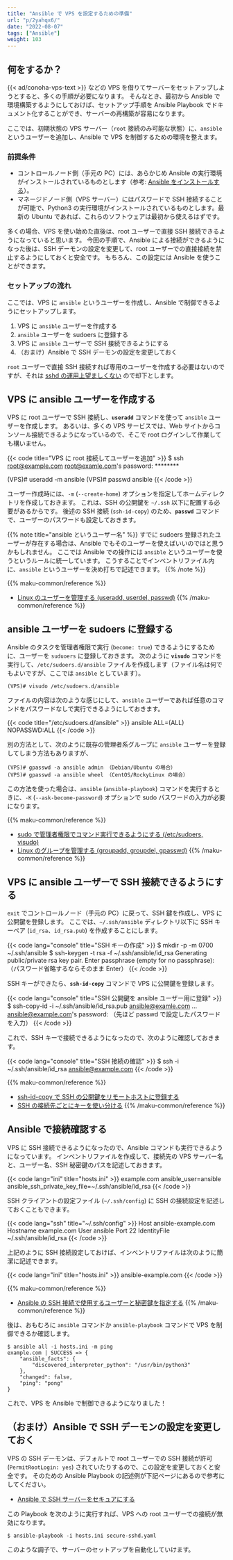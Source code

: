 ```yaml
---
title: "Ansible で VPS を設定するための準備"
url: "p/2yahqx6/"
date: "2022-08-07"
tags: ["Ansible"]
weight: 103
---
```


何をするか？
----

{{< ad/conoha-vps-text >}} などの VPS を借りてサーバーをセットアップしようとすると、多くの手順が必要になります。
そんなとき、最初から Ansible で環境構築するようにしておけば、セットアップ手順を Ansible Playbook でドキュメント化することができ、サーバーの再構築が容易になります。

ここでは、初期状態の VPS サーバー（`root` 接続のみ可能な状態）に、`ansible` というユーザーを追加し、Ansible で VPS を制御するための環境を整えます。

### 前提条件

- コントロールノード側（手元の PC）には、あらかじめ Ansible の実行環境がインストールされているものとします（参考: [Ansible をインストールする](/p/m7ju6fq/)）。
- マネージドノード側（VPS サーバー）にはパスワードで SSH 接続することが可能で、Python3 の実行環境がインストールされているものとします。最新の Ubuntu であれば、これらのソフトウェアは最初から使えるはずです。

多くの場合、VPS を使い始めた直後は、root ユーザーで直接 SSH 接続できるようになっていると思います。
今回の手順で、Ansible による接続ができるようになった後は、SSH デーモンの設定を変更して、root ユーザーでの直接接続を禁止するようにしておくと安全です。
もちろん、この設定には Ansible を使うことができます。

### セットアップの流れ

ここでは、VPS に `ansible` というユーザーを作成し、Ansible で制御できるようにセットアップします。

1. VPS に `ansible` ユーザーを作成する
1. `ansible` ユーザーを sudoers に登録する
1. VPS に `ansible` ユーザーで SSH 接続できるようにする
1. （おまけ）Ansible で SSH デーモンの設定を変更しておく

`root` ユーザーで直接 SSH 接続すれば専用のユーザーを作成する必要はないのですが、それは [sshd の運用上望ましくない](/p/42cmu5d/) ので却下とします。


VPS に ansible ユーザーを作成する
----

VPS に root ユーザーで SSH 接続し、__`useradd`__ コマンドを使って `ansible` ユーザーを作成します。
あるいは、多くの VPS サービスでは、Web サイトからコンソール接続できるようになっているので、そこで root ログインして作業しても構いません。

{{< code title="VPS に root 接続してユーザーを追加" >}}
$ ssh root@example.com
root@examle.com's password: ********

(VPS)# useradd -m ansible
(VPS)# passwd ansible
{{< /code >}}

ユーザー作成時には、`-m` (`--create-home`) オプションを指定してホームディレクトリを作成しておきます。
これは、SSH の公開鍵を `~/.ssh` 以下に配置する必要があるからです。
後述の SSH 接続 (`ssh-id-copy`) のため、__`passwd`__ コマンドで、ユーザーのパスワードも設定しておきます。

{{% note title="ansible というユーザー名" %}}
すでに sudoers 登録されたユーザーが存在する場合は、Ansible でもそのユーザーを使えばいいのではと思うかもしれません。
ここでは Ansible での操作には `ansible` というユーザーを使うというルールに統一しています。
こうすることでインベントリファイル内に、`ansible` というユーザーを決め打ちで記述できます。
{{% /note %}}

{{% maku-common/reference %}}
- [Linux のユーザーを管理する (useradd, userdel, passwd)](/p/7m5k3hx/)
{{% /maku-common/reference %}}


ansible ユーザーを sudoers に登録する
----

Ansible のタスクを管理者権限で実行 (`become: true`) できるようにするために、ユーザーを `suduoers` に登録しておきます。
次のように __`visudo`__ コマンドを実行して、`/etc/sudoers.d/ansible` ファイルを作成します（ファイル名は何でもよいですが、ここでは `ansible` としています）。

```console
(VPS)# visudo /etc/sudoers.d/ansible
```

ファイルの内容は次のような感じにして、`ansible` ユーザーであれば任意のコマンドをパスワードなしで実行できるようにしておきます。

{{< code title="/etc/sudoers.d/ansible" >}}
ansible ALL=(ALL) NOPASSWD:ALL
{{< /code >}}

別の方法として、次のように既存の管理者系グループに `ansible` ユーザーを登録してしまう方法もありますが、

```
(VPS)# gpasswd -a ansible admin （Debian/Ubuntu の場合）
(VPS)# gpasswd -a ansible wheel （CentOS/RockyLinux の場合）
```

この方法を使った場合は、`ansible` (`ansible-playbook`) コマンドを実行するときに、`-K` (`--ask-become-password`) オプションで sudo パスワードの入力が必要になります。

{{% maku-common/reference %}}
- [sudo で管理者権限でコマンド実行できるようにする (/etc/sudoers, visudo)](/p/h5v6gqz/)
- [Linux のグループを管理する (groupadd, groupdel, gpasswd)](/p/uexfvcs/)
{{% /maku-common/reference %}}


VPS に ansible ユーザーで SSH 接続できるようにする
----

`exit` でコントロールノード（手元の PC）に戻って、SSH 鍵を作成し、VPS に公開鍵を登録します。
ここでは、`~/.ssh/ansible` ディレクトリ以下に SSH キーペア (`id_rsa`、`id_rsa.pub`) を作成することにします。

{{< code lang="console" title="SSH キーの作成" >}}
$ mkdir -p -m 0700 ~/.ssh/ansible
$ ssh-keygen -t rsa -f ~/.ssh/ansible/id_rsa
Generating public/private rsa key pair.
Enter passphrase (empty for no passphrase): （パスワード省略するならそのまま Enter）
{{< /code >}}

SSH キーができたら、__`ssh-id-copy`__ コマンドで VPS に公開鍵を登録します。

{{< code lang="console" title="SSH 公開鍵を ansible ユーザー用に登録" >}}
$ ssh-copy-id -i ~/.ssh/ansible/id_rsa.pub ansible@examle.com
...
ansible@example.com's password: （先ほど passwd で設定したパスワードを入力）
{{< /code >}}

これで、SSH キーで接続できるようになったので、次のように確認しておきます。

{{< code lang="console" title="SSH 接続の確認" >}}
$ ssh -i ~/.ssh/ansible/id_rsa ansible@example.com
{{< /code >}}

{{% maku-common/reference %}}
- [ssh-id-copy で SSH の公開鍵をリモートホストに登録する](/p/2mzbmw8/)
- [SSH の接続先ごとにキーを使い分ける](/p/szajt4d/)
{{% /maku-common/reference %}}


Ansible で接続確認する
----

VPS に SSH 接続できるようになったので、Ansible コマンドも実行できるようになっています。
インベントリファイルを作成して、接続先の VPS サーバー名と、ユーザー名、SSH 秘密鍵のパスを記述しておきます。

{{< code lang="ini" title="hosts.ini" >}}
example.com ansible_user=ansible ansible_ssh_private_key_file=~/.ssh/ansible/id_rsa
{{< /code >}}

SSH クライアントの設定ファイル (`~/.ssh/config`) に SSH の接続設定を記述しておくこともできます。

{{< code lang="ssh" title="~/.ssh/config" >}}
Host ansible-example.com
    Hostname example.com
    User ansible
    Port 22
    IdentityFile ~/.ssh/ansible/id_rsa
{{< /code >}}

上記のように SSH 接続設定しておけば、インベントリファイルは次のように簡潔に記述できます。

{{< code lang="ini" title="hosts.ini" >}}
ansible-example.com
{{< /code >}}

{{% maku-common/reference %}}
- [Ansible の SSH 接続で使用するユーザーと秘密鍵を指定する](/p/n3jygwd/)
{{% /maku-common/reference %}}

後は、おもむろに `ansible` コマンドか `ansible-playbook` コマンドで VPS を制御できるか確認します。

```console
$ ansible all -i hosts.ini -m ping
example.com | SUCCESS => {
    "ansible_facts": {
        "discovered_interpreter_python": "/usr/bin/python3"
    },
    "changed": false,
    "ping": "pong"
}
```

これで、VPS を Ansible で制御できるようになりました！


（おまけ）Ansible で SSH デーモンの設定を変更しておく
----

VPS の SSH デーモンは、デフォルトで root ユーザーでの SSH 接続が許可 (`PermitRootLogin: yes`) されていたりするので、この設定を変更しておくと安全です。
そのための Ansible Playbook の記述例が下記ページにあるので参考にしてください。

- [Ansible で SSH サーバーをセキュアにする](/p/hufvdta/)

この Playbook を次のように実行すれば、VPS への root ユーザーでの接続が無効になります。

```console
$ ansible-playbook -i hosts.ini secure-sshd.yaml
```

このような調子で、サーバーのセットアップを自動化していけます。

